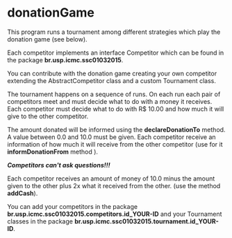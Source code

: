 # donationGame

This program runs a tournament among different strategies which play the donation game (see below). 

Each competitor implements an interface Competitor which can be found in the package **br.usp.icmc.ssc01032015**.

You can contribute with the donation game creating your own competitor extending the AbstractCompetitor class
and a custom Tournament class.

The tournament happens on a sequence of runs. 
On each run each pair of competitors meet and must decide what to do with a money it receives. 
Each competitor must decide what to do with R$ 10.00 and how much it will give to the other competitor. 

The amount donated will be informed using the **declareDonationTo** method. A value between 0.0 and 10.0 must be given.
Each competitor receive an information of how much it will receive from the other competitor (use for it **informDonationFrom** method ). 

**_Competitors can't ask questions!!!_**

Each competitor receives an amount of money of 10.0 minus the amount given to the other plus 2x what it received from the other. (use the method **addCash**).

You can add your competitors in the package **br.usp.icmc.ssc01032015.competitors.id_YOUR-ID** and your Tournament classes in the package **br.usp.icmc.ssc01032015.tournament.id_YOUR-ID**.
